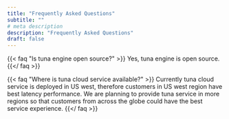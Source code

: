 ```yaml
---
title: "Frequently Asked Questions"
subtitle: ""
# meta description
description: "Frequently Asked Questions"
draft: false
---
```



{{< faq "Is tuna engine open source?" >}}
Yes, tuna engine is open source.
{{</ faq >}}

{{< faq "Where is tuna cloud service available?" >}}
Currently tuna cloud service is deployed in US west, therefore customers in US west region have best latency performance. We are planning to provide tuna service in more regions so that customers from across the globe could have the best service experience.
{{</ faq >}}